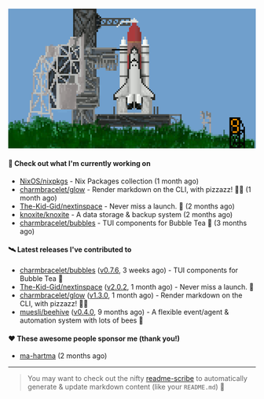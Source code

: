 ![](https://raw.githubusercontent.com/penguwin/penguwin/master/assets/shuttle.gif)

#### 🚀 Check out what I'm currently working on

- [NixOS/nixpkgs](https://github.com/NixOS/nixpkgs) - Nix Packages collection (1 month ago)
- [charmbracelet/glow](https://github.com/charmbracelet/glow) - Render markdown on the CLI, with pizzazz! 💅🏻 (1 month ago)
- [The-Kid-Gid/nextinspace](https://github.com/The-Kid-Gid/nextinspace) - Never miss a launch. 🚀 (2 months ago)
- [knoxite/knoxite](https://github.com/knoxite/knoxite) - A data storage &amp; backup system (2 months ago)
- [charmbracelet/bubbles](https://github.com/charmbracelet/bubbles) - TUI components for Bubble Tea 🍡 (3 months ago)

#### 🛰️ Latest releases I've contributed to

- [charmbracelet/bubbles](https://github.com/charmbracelet/bubbles) ([v0.7.6](https://github.com/charmbracelet/bubbles/releases/tag/v0.7.6), 3 weeks ago) - TUI components for Bubble Tea 🍡
- [The-Kid-Gid/nextinspace](https://github.com/The-Kid-Gid/nextinspace) ([v2.0.2](https://github.com/The-Kid-Gid/nextinspace/releases/tag/v2.0.2), 1 month ago) - Never miss a launch. 🚀
- [charmbracelet/glow](https://github.com/charmbracelet/glow) ([v1.3.0](https://github.com/charmbracelet/glow/releases/tag/v1.3.0), 1 month ago) - Render markdown on the CLI, with pizzazz! 💅🏻
- [muesli/beehive](https://github.com/muesli/beehive) ([v0.4.0](https://github.com/muesli/beehive/releases/tag/v0.4.0), 9 months ago) - A flexible event/agent &amp; automation system with lots of bees 🐝

#### ❤️ These awesome people sponsor me (thank you!)

- [ma-hartma](https://github.com/ma-hartma) (2 months ago)

---

> You may want to check out the nifty [readme-scribe](https://github.com/muesli/readme-scribe) to automatically generate & update markdown content (like your `README.md`) 🔭